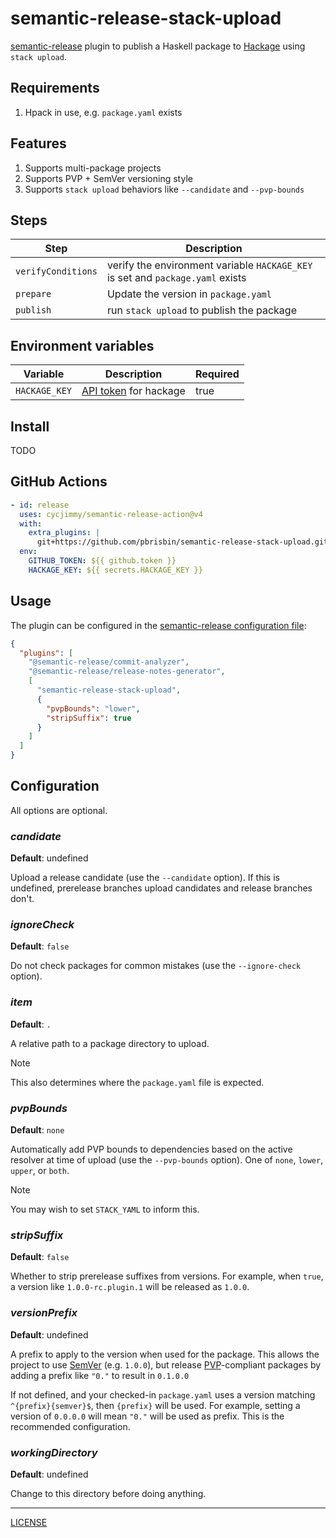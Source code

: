 # semantic-release-stack-upload

[semantic-release][] plugin to publish a Haskell package to [Hackage][] using
`stack upload`.

[semantic-release]: https://semantic-release.gitbook.io/semantic-release/
[hackage]: https://hackage.haskell.org/

## Requirements

1. Hpack in use, e.g. `package.yaml` exists

## Features

1. Supports multi-package projects
1. Supports PVP + SemVer versioning style
1. Supports `stack upload` behaviors like `--candidate` and `--pvp-bounds`

## Steps

| Step               | Description                                                                    |
| ------------------ | ------------------------------------------------------------------------------ |
| `verifyConditions` | verify the environment variable `HACKAGE_KEY` is set and `package.yaml` exists |
| `prepare`          | Update the version in `package.yaml`                                           |
| `publish`          | run `stack upload` to publish the package                                      |

## Environment variables

| Variable      | Description                                                    | Required |
| ------------- | -------------------------------------------------------------- | -------- |
| `HACKAGE_KEY` | [API token](https://hackage.haskell.org/packages/) for hackage | true     |

## Install

TODO

## GitHub Actions

```yaml
- id: release
  uses: cycjimmy/semantic-release-action@v4
  with:
    extra_plugins: |
      git+https://github.com/pbrisbin/semantic-release-stack-upload.git#main
  env:
    GITHUB_TOKEN: ${{ github.token }}
    HACKAGE_KEY: ${{ secrets.HACKAGE_KEY }}
```

## Usage

The plugin can be configured in the [semantic-release configuration
file][semantic-release-config]:

[semantic-release-config]: https://github.com/semantic-release/semantic-release/blob/master/docs/usage/configuration.md#configuration

```json
{
  "plugins": [
    "@semantic-release/commit-analyzer",
    "@semantic-release/release-notes-generator",
    [
      "semantic-release-stack-upload",
      {
        "pvpBounds": "lower",
        "stripSuffix": true
      }
    ]
  ]
}
```

## Configuration

All options are optional.

### _candidate_

**Default**: undefined

Upload a release candidate (use the `--candidate` option). If this is undefined,
prerelease branches upload candidates and release branches don't.

### _ignoreCheck_

**Default**: `false`

Do not check packages for common mistakes (use the `--ignore-check` option).

### _item_

**Default**: `.`

A relative path to a package directory to upload.

> [!NOTE]
> This also determines where the `package.yaml` file is expected.

### _pvpBounds_

**Default**: `none`

Automatically add PVP bounds to dependencies based on the active resolver at
time of upload (use the `--pvp-bounds` option). One of `none`, `lower`, `upper`,
or `both`.

> [!NOTE]
> You may wish to set `STACK_YAML` to inform this.

### _stripSuffix_

**Default**: `false`

Whether to strip prerelease suffixes from versions. For example, when `true`, a
version like `1.0.0-rc.plugin.1` will be released as `1.0.0`.

### _versionPrefix_

**Default**: undefined

A prefix to apply to the version when used for the package. This allows the
project to use [SemVer][] (e.g. `1.0.0`), but release [PVP][]-compliant packages
by adding a prefix like `"0."` to result in `0.1.0.0`

[semver]: https://semver.org/
[PVP]: https://pvp.haskell.org/

If not defined, and your checked-in `package.yaml` uses a version matching
`^{prefix}{semver}$`, then `{prefix}` will be used. For example, setting a
version of `0.0.0.0` will mean `"0."` will be used as prefix. This is the
recommended configuration.

### _workingDirectory_

**Default**: undefined

Change to this directory before doing anything.

---

[LICENSE](./LICENSE)
